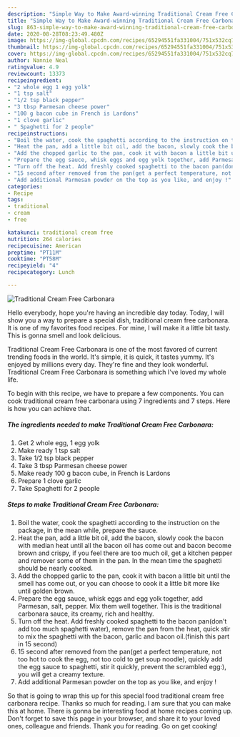 ```yaml
---
description: "Simple Way to Make Award-winning Traditional Cream Free Carbonara"
title: "Simple Way to Make Award-winning Traditional Cream Free Carbonara"
slug: 863-simple-way-to-make-award-winning-traditional-cream-free-carbonara
date: 2020-08-28T08:23:49.480Z
image: https://img-global.cpcdn.com/recipes/65294551fa331004/751x532cq70/traditional-cream-free-carbonara-recipe-main-photo.jpg
thumbnail: https://img-global.cpcdn.com/recipes/65294551fa331004/751x532cq70/traditional-cream-free-carbonara-recipe-main-photo.jpg
cover: https://img-global.cpcdn.com/recipes/65294551fa331004/751x532cq70/traditional-cream-free-carbonara-recipe-main-photo.jpg
author: Nannie Neal
ratingvalue: 4.9
reviewcount: 13373
recipeingredient:
- "2 whole egg 1 egg yolk"
- "1 tsp salt"
- "1/2 tsp black pepper"
- "3 tbsp Parmesan cheese power"
- "100 g bacon cube in French is Lardons"
- "1 clove garlic"
- " Spaghetti for 2 people"
recipeinstructions:
- "Boil the water, cook the spaghetti according to the instruction on the package, in the mean while, prepare the sauce."
- "Heat the pan, add a little bit oil, add the bacon, slowly cook the bacon with median heat until all the bacon oil has come out and bacon become brown and crispy, if you feel there are too much oil, get a kitchen pepper and remover some of them in the pan. In the mean time the spaghetti should be nearly cooked."
- "Add the chopped garlic to the pan, cook it with bacon a little bit until the smell has come out, or you can choose to cook it a little bit more like until golden brown."
- "Prepare the egg sauce, whisk eggs and egg yolk together, add Parmesan, salt, pepper. Mix them well together. This is the traditional carbonara sauce, its creamy, rich and healthy."
- "Turn off the heat. Add freshly cooked spaghetti to the bacon pan(don&#39;t add too much spaghetti water), remove the pan from the heat, quick stir to mix the spaghetti with the bacon, garlic and bacon oil.(finish this part in 15 second)"
- "15 second after removed from the pan(get a perfect temperature, not too hot to cook the egg, not too cold to get soup noodle), quickly add the egg sauce to spaghetti, stir it quickly, prevent the scrambled egg:), you will get a creamy texture."
- "Add additional Parmesan powder on the top as you like, and enjoy !"
categories:
- Recipe
tags:
- traditional
- cream
- free

katakunci: traditional cream free 
nutrition: 264 calories
recipecuisine: American
preptime: "PT11M"
cooktime: "PT58M"
recipeyield: "4"
recipecategory: Lunch

---
```



![Traditional Cream Free Carbonara](https://img-global.cpcdn.com/recipes/65294551fa331004/751x532cq70/traditional-cream-free-carbonara-recipe-main-photo.jpg)

Hello everybody, hope you're having an incredible day today. Today, I will show you a way to prepare a special dish, traditional cream free carbonara. It is one of my favorites food recipes. For mine, I will make it a little bit tasty. This is gonna smell and look delicious.



Traditional Cream Free Carbonara is one of the most favored of current trending foods in the world. It's simple, it is quick, it tastes yummy. It's enjoyed by millions every day. They're fine and they look wonderful. Traditional Cream Free Carbonara is something which I've loved my whole life.


To begin with this recipe, we have to prepare a few components. You can cook traditional cream free carbonara using 7 ingredients and 7 steps. Here is how you can achieve that.

<!--inarticleads1-->

##### The ingredients needed to make Traditional Cream Free Carbonara:

1. Get 2 whole egg, 1 egg yolk
1. Make ready 1 tsp salt
1. Take 1/2 tsp black pepper
1. Take 3 tbsp Parmesan cheese power
1. Make ready 100 g bacon cube, in French is Lardons
1. Prepare 1 clove garlic
1. Take  Spaghetti for 2 people




<!--inarticleads2-->

##### Steps to make Traditional Cream Free Carbonara:

1. Boil the water, cook the spaghetti according to the instruction on the package, in the mean while, prepare the sauce.
1. Heat the pan, add a little bit oil, add the bacon, slowly cook the bacon with median heat until all the bacon oil has come out and bacon become brown and crispy, if you feel there are too much oil, get a kitchen pepper and remover some of them in the pan. In the mean time the spaghetti should be nearly cooked.
1. Add the chopped garlic to the pan, cook it with bacon a little bit until the smell has come out, or you can choose to cook it a little bit more like until golden brown.
1. Prepare the egg sauce, whisk eggs and egg yolk together, add Parmesan, salt, pepper. Mix them well together. This is the traditional carbonara sauce, its creamy, rich and healthy.
1. Turn off the heat. Add freshly cooked spaghetti to the bacon pan(don&#39;t add too much spaghetti water), remove the pan from the heat, quick stir to mix the spaghetti with the bacon, garlic and bacon oil.(finish this part in 15 second)
1. 15 second after removed from the pan(get a perfect temperature, not too hot to cook the egg, not too cold to get soup noodle), quickly add the egg sauce to spaghetti, stir it quickly, prevent the scrambled egg:), you will get a creamy texture.
1. Add additional Parmesan powder on the top as you like, and enjoy !




So that is going to wrap this up for this special food traditional cream free carbonara recipe. Thanks so much for reading. I am sure that you can make this at home. There is gonna be interesting food at home recipes coming up. Don't forget to save this page in your browser, and share it to your loved ones, colleague and friends. Thank you for reading. Go on get cooking!
